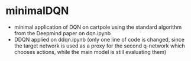 # minimalDQN
- minimal application of DQN on cartpole using the standard algorithm from the Deepmind paper on dqn.ipynb
- DDQN applied on ddqn.ipynb (only one line of code is changed, since the target network is used as a proxy for the second q-network which chooses actions, while the main model is still evaluating them)
